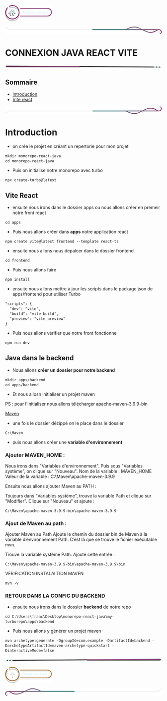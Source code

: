  <a href="../README.md">
  <img src="../assets/button/home_page.png" alt="Home page" style="width: 150px; height: auto;">
</a>

![border](../assets/line/border_deco_rt.png)

# CONNEXION JAVA REACT VITE

![border](../assets/line/line-pink-point_l.png)

## Sommaire

- [Introduction](#introduction)
- [Vite react](#vite-react)

![border](../assets/line/border_deco_rb.png)

# Introduction

- on crée le projet en créant un repertorie pour mon projet 

```
mkdir monorepo-react-java
cd monorepo-react-java
```
- Puis on initialise notre monorepo avec turbo

```
npx create-turbo@latest
```
## Vite React

- ensuite nous irons dans le dossier apps ou nous allons créer en premeir notre front react 

```
cd apps
```

- Puis nous allons créer dans **apps** notre application react 

```
npm create vite@latest frontend --template react-ts

```

- ensuite nous allons nous depalcer dans le dossier frontend 

```
cd frontend
```

- Puis nous allons faire 

```
npm install
```

- ensuite nous allons mettre à jour les scripts dans le package.json de apps/frontend pour utiliser Turbo

```
"scripts": {
  "dev": "vite",
  "build": "vite build",
  "preview": "vite preview"
}

```

- Puis nous allons vérifier que notre front fonctionne 

```
npm run dev
```

## Java dans le backend 

- Nous allons **créer un dossier pour notre backend** 

```
mkdir apps/backend
cd apps/backend
```

- Et nous allosn initialiser un projet maven 

PS : pour l'initialiser nous allons télécharger apache-maven-3.9.9-bin 

[Maven](https://maven.apache.org/download.cgi)

- une fois le dossier dézippé on le place dans le dossier

```
C:\Maven
```

- puis nous allons créer une **variable d'environnement** 

### Ajouter MAVEN_HOME :

Nous irons dans "Variables d'environnement".
Puis sous "Variables système", on clique sur "Nouveau".
Nom de la variable : MAVEN_HOME
Valeur de la variable : C:\Maven\apache-maven-3.9.9

Ensuite nous allons ajouter Maven au PATH :

Toujours dans "Variables système", trouve la variable Path et clique sur "Modifier".
Clique sur "Nouveau" et ajoute :

```
C:\Maven\apache-maven-3.9.9-bin\apache-maven-3.9.9
```

### Ajout de Maven au path : 


Ajouter Maven au Path
Ajoute le chemin du dossier bin de Maven à la variable d’environnement Path. C’est là que se trouve le fichier exécutable mvn.

Trouve la variable système Path.
Ajoute cette entrée :

```
C:\Maven\apache-maven-3.9.9-bin\apache-maven-3.9.9\bin
```

VERIFICATION INSTALALTION MAVEN 

```
mvn -v
```

### RETOUR DANS LA CONFIG DU BACKEND 

- ensuite nous irons dans le dossier **backend** de notre repo 

```
cd C:\Users\franc\Desktop\monorepo-react-java\my-turborepo\apps\backend
```

- Puis nous allons y générer un projet maven 

```
mvn archetype:generate -DgroupId=com.example -DartifactId=backend -DarchetypeArtifactId=maven-archetype-quickstart -DinteractiveMode=false

```

![border](../assets/line/line-pink-point_r.png)

<a href="#sommaire">
  <img src="../assets/button/back_to_top.png" alt="Back to top" style="width: 150px; height: auto;">
</a>

![border](../assets/line/border_deco_l.png)
